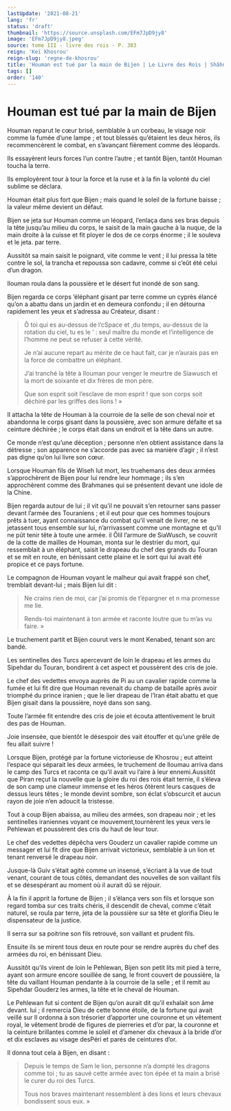 ```yaml
---
lastUpdate: '2021-08-21'
lang: 'fr'
status: 'draft'
thumbnail: 'https://source.unsplash.com/EFm7JpD9jy8'
image: 'EFm7JpD9jy8.jpeg'
source: tome III - livre des rois - P. 383
reign: 'Keï Khosrou'
reign-slug: 'regne-de-khosrou'
title: 'Houman est tué par la main de Bijen | Le Livre des Rois | Shâhnâmeh'
tags: []
order: '140'
---
```


<!-- LTeX: language=fr -->

# Houman est tué par la main de Bijen

Houman reparut le cœur brisé, semblable à un corbeau, le visage noir comme la fumée d’une lampe ; et tout blessés qu’étaient les deux héros, ils recommencèrent le combat, en s’avançant fièrement comme des léopards.

Ils essayèrent leurs forces l’un contre l’autre ; et tantôt Bijen, tantôt Houman toucha la terre.

Ils employèrent tour à tour la force et la ruse et à la fin la volonté du ciel sublime se déclara.

Houman était plus fort que Bijen ; mais quand le soleil de la fortune baisse ; la valeur même devient un défaut.

Bijen se jeta sur Houman comme un léopard, l’enlaça dans ses bras depuis la tête jusqu’au milieu du corps, le saisit de la main gauche à la nuque, de la main droite à la cuisse et fit ployer le dos de ce corps énorme ; il le souleva et le jeta. par terre.

Aussitôt sa main saisit le poignard, vite comme le vent ; il lui pressa la tête contre le sol, la trancha et repoussa son cadavre, comme si c’eût été celui d’un dragon.

Ilouman roula dans la poussière et le désert fut inondé de son sang.

Bijen regarda ce corps ’éléphant gisant par terre comme un cyprès élancé qu’on a abattu dans un jardin et en demeura confondu ; il en détourna rapidement les yeux et s’adressa au Créateur, disant :

> Ô toi qui es au-dessus de l’cSpace et ,du temps, au-dessus de la rotation du ciel, tu es le
’ : seul maître du monde et l’intelligence de l’homme ne peut se refuser à cette vérité.
>
> Je n’ai aucune repart au mérite de ce haut fait, car je n’aurais pas en la force de combattre un éléphant.
>
> J’ai tranché la tête à Ilouman pour venger le meurtre de Siawusch et la mort de soixante et dix frères de mon père.
>
> Que son esprit soit l’esclave de mon esprit !
que son corps soit déchiré par les griffes des lions ! »

Il attacha la tête de Houman à la courroie de la selle de son cheval noir et abandonna le corps gisant dans la poussière, avec son armure défaite et sa ceinture déchirée ; le corps était dans un endroit et la tête dans un autre.

Ce monde n’est qu’une déception ; personne n’en obtient assistance dans la détresse ; son apparence ne s’accorde pas avec sa manière d’agir ; il n’est pas digne qu’on lui livre son cœur.

Lorsque Houman fils de Wiseh lut mort, les truehemans des deux armées s’approchèrent de Bijen pour lui rendre leur hommage ; ils s’en approchèrent comme des Brahmanes qui se présentent devant une idole de la Chine.

Bijen regarda autour de lui ; il vit qu’il ne pouvait s’en retourner sans passer devant l’armée des Touraniens ; et il eut pour que ces hommes toujours prêts à tuer, ayant connaissance du combat qu’il venait de livrer, ne se jetassent tous ensemble sur lui, n’arrivassent comme une montagne et qu’il ne pût tenir tête à toute une armée. il Ôlil l’armure de SiaWusch, se couvrit de la cotte de mailles de Houman, monta sur le destrier du mort, qui ressemblait à un éléphant, saisit le drapeau du chef des grands du Touran et se mit en route, en bénissant cette plaine et le sort qui lui avait été propice et ce pays fortune.

Le compagnon de Houman voyant le malheur qui avait frappé son chef, tremblait devant-lui ; mais Bijen lui dit :

> Ne crains rien de moi, car j’ai promis de t’épargner et n ma promesse me lie.
>
> Rends-toi maintenant à ton armée et raconte loutre que tu m’as vu faire. »

Le truchement partit et Bijen courut vers le mont Kenabed, tenant son arc bandé.

Les sentinelles des Turcs apercevant de loin le drapeau et les armes du Sipehdar du Touran, bondirent à cet aspect et poussèrent des cris de joie.

Le chef des vedettes envoya auprès de Pi au un cavalier rapide comme la fumée et lui fit dire que Houman revenait du champ de bataille après avoir triomphé du prince iranien ; que le lier drapeau de l’Iran était abattu et que Bijen gisait dans la poussière, noyé dans son sang.

Toute l’armée fit entendre des cris de joie et écouta attentivement le bruit des pas de Houman.

Joie insensée, que bientôt le désespoir des vait étouffer et qu’une grêle de feu allait suivre !

Lorsque Bijen, protégé par la fortune victorieuse de Khosrou ; eut atteint l’espace qui séparait les deux armées, le truchement de lloumau arriva dans le camp des Turcs et raconta ce qu’il avait vu l’aire à leur ennemi.Aussitôt que Piran reçut la nouvelle que la gloire du roi des rois était ternie, il s’éleva de son camp une clameur immense et les héros ôtèrent leurs casques de dessus leurs têtes ; le monde devint sombre, son éclat s’obscurcit et aucun rayon de joie n’en adoucit la tristesse.

Tout à coup Bijen abaissa, au milieu des armées, son drapeau noir ; et les sentinelles iraniennes voyant ce mouvement,tournèrent les yeux vers le Pehlewan et poussèrent des cris du haut de leur tour.

Le chef des vedettes dépêcha vers Gouderz un cavalier rapide comme un messager et lui fit dire que Bijen arrivait victorieux, semblable à un lion et tenant renversé le drapeau noir.

Jusque-là Guiv s’était agité comme un insensé, s’écriant à la vue de tout venant, courant de tous côtés, demandant des nouvelles de son vaillant fils et se désespérant au moment où il aurait dû se réjouir.

À la fin il apprit la fortune de Bijen ; il s’élança vers son fils et lorsque son regard tomba sur ces traits chéris, il descendit de cheval, comme c’était naturel, se roula par terre, jeta de la poussière sur sa tête et glorifia Dieu le dispensateur de la justice.

Il serra sur sa poitrine son fils retrouvé, son vaillant et prudent fils.

Ensuite ils se mirent tous deux en route pour se rendre auprès du chef des armées du roi, en bénissant Dieu.

Aussitôt qu’ils virent de loin le Pehlewan, Bijen son petit lits mit pied à terre, ayant son armure encore souillée de sang, le front couvert de poussière, la tête du vaillant Houman pendante à la courroie de la selle ; et il remit au Sipehdar Gouderz les armes, la tête et le cheval de Houman.

Le Pehlewan fut si content de Bijen qu’on aurait dit qu’il exhalait son âme devant. lui ; il remercia Dieu de cette bonne étoile, de la fortune qui avait veillé sur Il ordonna à son trésorier d’apporter une couronne et un vêtement royal, le vêtement brodé de figures de pierreries et d’or par, la couronne et la ceinture brillantes comme le soleil et d’amener dix chevaux à la bride d’or et dix esclaves au visage desPéri et parés de ceintures d’or.

Il donna tout cela à Bijen, en disant :

> Depuis le temps de Sam le lion, personne n’a dompté les dragons comme toi ; tu as sauvé cette armée avec ton épée et ta main a brisé le curer du roi des Turcs.
>
> Tous nos braves maintenant ressemblent à des lions et leurs chevaux bondissent sous eux. »
